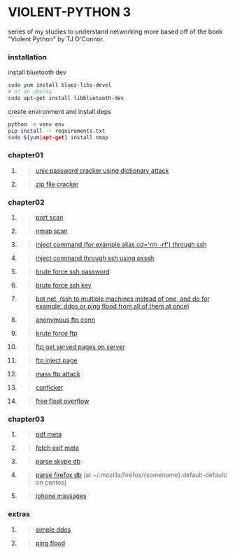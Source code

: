 # VIOLENT-PYTHON 3

series of my studies to understand networking more based off of the book "Violent Python" by TJ O'Connor.

### installation

install bluetooth dev
```bash
sudo yum install bluez-libs-devel
# or on ubuntu
sudo apt-get install libbluetooth-dev
```

create environment and install deps
```bash
python -m venv env
pip install -r requirements.txt
sudo ${yum|apt-get} install nmap
```


### chapter01
1. >[unix password cracker using dictionary attack](./chapter01/passwd_crack.py)
2. >[zip file cracker](./chapter01/zip_crack.py)

### chapter02
1. >[port scan](./chapter02/port_scan.py)
2. >[nmap scan](./chapter02/nmap_scan.py)
3. >[inject command (for example alias cd='rm -rf') through ssh](./chapter02/ssh_command.py)
4. >[inject command through ssh using pxssh](./chapter02/ssh_pxssh_command.py)
5. >[brute force ssh password](./chapter02/ssh_brute.py)
6. >[brute force ssh key](./chapter02/ssh_brutekey.py)
7. >[bot net, (ssh to multiple machines instead of one, and do for example: ddos or ping flood from all of them at once)](./chapter02/ssh_botnet.py)
8. >[anonymous ftp conn](./chapter02/ftp_anon_login.py)
9. >[brute force ftp](./chapter02/ftp_brute_login.py)
10. >[ftp get served pages on server](./chapter02/ftp_default_pages.py)
11. >[ftp inject page](./chapter02/ftp_inject_page.py)
12. >[mass ftp attack](./chapter02/ftp_mass_compromise.py)
13. >[conficker](./chapter02/conficker.py)
14. >[free float overflow](./chapter02/free_float.py)

### chapter03
1. >[pdf meta](./chapter03/pdf_read.py)
2. >[fetch exif meta](./chapter03/exif_fetch.py)
3. >[parse skype db](./chapter03/skype_parse.py)
4. >[parse firefox db](./chapter03/firefox_parse.py) (at ~/.mozilla/firefox/{somename}.default-default/ on centos)
5. >[iphone massages](./chapter03/iphone_messages.py)

### extras
1. >[simple ddos](./extras/ddos.py)
2. >[ping flood](./extras/ping_flood.sh)